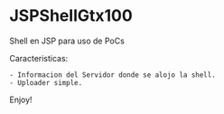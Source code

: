 # JSPShellGtx100

Shell en JSP para uso de PoCs

Caracteristicas:
	
	- Informacion del Servidor donde se alojo la shell.
	- Uploader simple.

Enjoy!